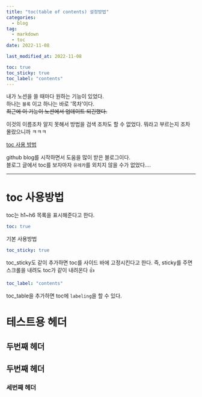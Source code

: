 ```yaml
---
title: "toc(table of contents) 설정방법"
categories:
  - blog
tag:
  - markdown
  - toc
date: 2022-11-08

last_modified_at: 2022-11-08

toc: true
toc_sticky: true
toc_label: "contents"
---
```


내가 노션을 쓸 때마다 원하는 기능이 있었다.  
하나는 `블록` 이고 하나는 바로 '목차'이다.  
~~최근에 이 기능이 노션에서 업데이트 되긴했다.~~

이것의 이름조차 알지 못해서 방법을 검색 조차도 할 수 없었다.
뭐라고 부르는지 조차 몰랐으니까 ㅋㅋㅋ

[toc 사용 방법](https://devinlife.com/howto%20github%20pages/toc-table)

github blog를 시작하면서 도움을 많이 받은 블로그이다.  
블로그 글에서 toc를 보자마자 `유레카`를 외치지 않을 수가 없었다....

---

# toc 사용방법

toc는 h1~h6 목록을 표시해준다고 한다.

```yml
toc: true
```

기본 사용방법

```yml
toc_sticky: true
```

toc_sticky도 같이 추가하면 toc를 사이드 바에 고정시킨다고 한다.
즉, sticky를 주면 스크롤을 내려도 toc가 같이 내려온다 👍

```yml
toc_label: "contents"
```

toc_table을 추가하면 toc에 `labeling`을 할 수 있다.

# 테스트용 헤더

## 두번째 헤더

## 두번째 헤더

### 세번째 헤더
